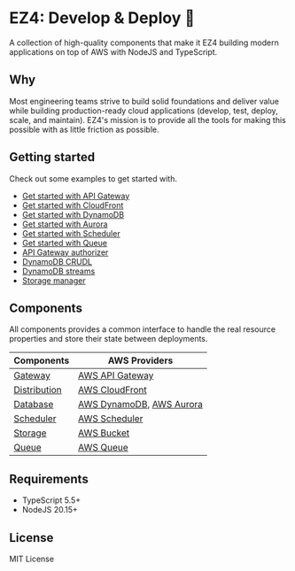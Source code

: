 # EZ4: Develop & Deploy 🚀

A collection of high-quality components that make it EZ4 building modern applications on top of AWS with NodeJS and TypeScript.

## Why

Most engineering teams strive to build solid foundations and deliver value while building production-ready cloud applications (develop, test, deploy, scale, and maintain). EZ4's mission is to provide all the tools for making this possible with as little friction as possible.

## Getting started

Check out some examples to get started with.

- [Get started with API Gateway](./examples/hello-aws-gateway)
- [Get started with CloudFront](./examples/hello-aws-cloudfront)
- [Get started with DynamoDB](./examples/hello-aws-dynamodb)
- [Get started with Aurora](./examples/hello-aws-aurora)
- [Get started with Scheduler](./examples/hello-aws-scheduler)
- [Get started with Queue](./examples/hello-aws-queue)
- [API Gateway authorizer](./examples/aws-gateway-authorizer)
- [DynamoDB CRUDL](./examples/aws-dynamodb-crudl)
- [DynamoDB streams](./examples/aws-dynamodb-streams)
- [Storage manager](./examples/aws-storage-manager)

## Components

All components provides a common interface to handle the real resource properties and store their state between deployments.

| Components                               | AWS Providers                                                                  |
| ---------------------------------------- | ------------------------------------------------------------------------------ |
| [Gateway](./packages/gateway/)           | [AWS API Gateway](./packages/aws-gateway/)                                     |
| [Distribution](./packages/distribution/) | [AWS CloudFront](./packages/aws-cloudfront/)                                   |
| [Database](./packages/database/)         | [AWS DynamoDB](./packages/aws-dynamodb/), [AWS Aurora](./packages/aws-aurora/) |
| [Scheduler](./packages/scheduler/)       | [AWS Scheduler](./packages/aws-scheduler/)                                     |
| [Storage](./packages/storage/)           | [AWS Bucket](./packages/aws-bucket/)                                           |
| [Queue](./packages/queue/)               | [AWS Queue](./packages/aws-queue/)                                             |

## Requirements

- TypeScript 5.5+
- NodeJS 20.15+

## License

MIT License
